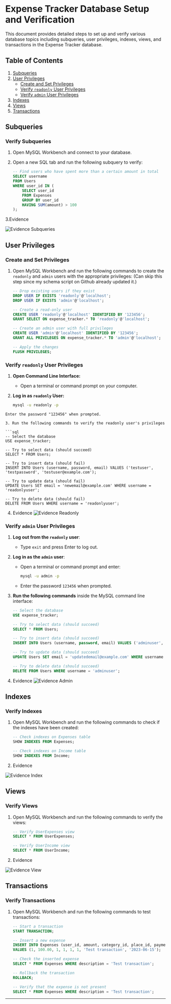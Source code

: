 # Expense Tracker Database Setup and Verification

This document provides detailed steps to set up and verify various database topics including subqueries, user privileges, indexes, views, and transactions in the Expense Tracker database.

## Table of Contents

1. [Subqueries](#subqueries)
2. [User Privileges](#user-privileges)
    - [Create and Set Privileges](#create-and-set-privileges)
    - [Verify `readonly` User Privileges](#verify-readonly-user-privileges)
    - [Verify `admin` User Privileges](#verify-admin-user-privileges)
3. [Indexes](#indexes)
4. [Views](#views)
5. [Transactions](#transactions)

## Subqueries

### Verify Subqueries

1. Open MySQL Workbench and connect to your database.
2. Open a new SQL tab and run the following subquery to verify:

    ```sql
    -- Find users who have spent more than a certain amount in total
    SELECT username 
    FROM Users 
    WHERE user_id IN (
        SELECT user_id 
        FROM Expenses 
        GROUP BY user_id 
        HAVING SUM(amount) > 100
    );
    ```

3.Evidence

![Evidence Subqueries](https://github.com/AnhCB/photosSQL/blob/main/subqueries.png)

## User Privileges

### Create and Set Privileges

1. Open MySQL Workbench and run the following commands to create the `readonly` and `admin` users with the appropriate privileges:
(Can skip this step since my schema script on Github already updated it.)
    ```sql
    -- Drop existing users if they exist
    DROP USER IF EXISTS 'readonly'@'localhost';
    DROP USER IF EXISTS 'admin'@'localhost';

    -- Create a read-only user
    CREATE USER 'readonly'@'localhost' IDENTIFIED BY '123456';
    GRANT SELECT ON expense_tracker.* TO 'readonly'@'localhost';

    -- Create an admin user with full privileges
    CREATE USER 'admin'@'localhost' IDENTIFIED BY '123456';
    GRANT ALL PRIVILEGES ON expense_tracker.* TO 'admin'@'localhost';

    -- Apply the changes
    FLUSH PRIVILEGES;
    ```

### Verify `readonly` User Privileges

1. **Open Command Line Interface:**
   - Open a terminal or command prompt on your computer.

2. **Log in as `readonly` User:**
   ```sh
   mysql -u readonly -p
```
Enter the password "123456" when prompted.

3. Run the following commands to verify the readonly user's privileges

```sql
-- Select the database
USE expense_tracker;

-- Try to select data (should succeed)
SELECT * FROM Users;

-- Try to insert data (should fail)
INSERT INTO Users (username, password, email) VALUES ('testuser', 'testpassword', 'testuser@example.com');

-- Try to update data (should fail)
UPDATE Users SET email = 'newemail@example.com' WHERE username = 'readonlyuser';

-- Try to delete data (should fail)
DELETE FROM Users WHERE username = 'readonlyuser';
```
4. Evidence
![Evidence Readonly](https://github.com/AnhCB/photosSQL/blob/main/readonly%20priviledge.png)

### Verify `admin` User Privileges

1. **Log out from the `readonly` user**:
   - Type `exit` and press Enter to log out.

2. **Log in as the `admin` user**:
   - Open a terminal or command prompt and enter:
     ```sh
     mysql -u admin -p
     ```
   - Enter the password `123456` when prompted.

3. **Run the following commands** inside the MySQL command line interface:

    ```sql
    -- Select the database
    USE expense_tracker;

    -- Try to select data (should succeed)
    SELECT * FROM Users;

    -- Try to insert data (should succeed)
    INSERT INTO Users (username, password, email) VALUES ('adminuser', 'adminpassword', 'adminuser@example.com');

    -- Try to update data (should succeed)
    UPDATE Users SET email = 'updatedemail@example.com' WHERE username = 'adminuser';

    -- Try to delete data (should succeed)
    DELETE FROM Users WHERE username = 'adminuser';
    ```
4. Evidence
![Evidence Admin](https://github.com/AnhCB/photosSQL/blob/main/admin%20priviledge.png)

## Indexes

### Verify Indexes

1. Open MySQL Workbench and run the following commands to check if the indexes have been created:

    ```sql
    -- Check indexes on Expenses table
    SHOW INDEXES FROM Expenses;

    -- Check indexes on Income table
    SHOW INDEXES FROM Income;
    ```
2. Evidence

![Evidence Index](https://github.com/AnhCB/photosSQL/blob/main/index.png)
   
## Views

### Verify Views

1. Open MySQL Workbench and run the following commands to verify the views:

    ```sql
    -- Verify UserExpenses view
    SELECT * FROM UserExpenses;

    -- Verify UserIncome view
    SELECT * FROM UserIncome;
    ```

2. Evidence

![Evidence View](https://github.com/AnhCB/photosSQL/blob/main/view.png)
## Transactions

### Verify Transactions

1. Open MySQL Workbench and run the following commands to test transactions:

    ```sql
    -- Start a transaction
    START TRANSACTION;

    -- Insert a new expense
    INSERT INTO Expenses (user_id, amount, category_id, place_id, payment_type_id, emotion_id, description, date)
    VALUES (1, 100.00, 1, 1, 1, 1, 'Test transaction', '2023-06-15');

    -- Check the inserted expense
    SELECT * FROM Expenses WHERE description = 'Test transaction';

    -- Rollback the transaction
    ROLLBACK;

    -- Verify that the expense is not present
    SELECT * FROM Expenses WHERE description = 'Test transaction';
    ```

---

